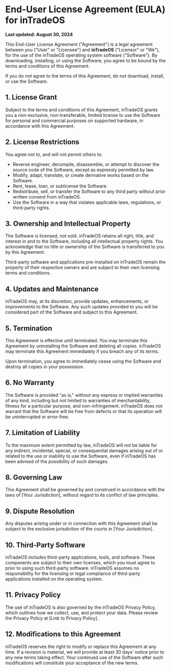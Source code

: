 # End-User License Agreement (EULA) for inTradeOS

**Last updated: August 30, 2024**

This End-User License Agreement ("Agreement") is a legal agreement between you ("User" or "Licensee") and **inTradeOS** ("Licensor" or "We"), for the use of the inTradeOS operating system software ("Software"). By downloading, installing, or using the Software, you agree to be bound by the terms and conditions of this Agreement.

If you do not agree to the terms of this Agreement, do not download, install, or use the Software.

## 1. License Grant
Subject to the terms and conditions of this Agreement, inTradeOS grants you a non-exclusive, non-transferable, limited license to use the Software for personal and commercial purposes on supported hardware, in accordance with this Agreement.

## 2. License Restrictions
You agree not to, and will not permit others to:
- Reverse engineer, decompile, disassemble, or attempt to discover the source code of the Software, except as expressly permitted by law.
- Modify, adapt, translate, or create derivative works based on the Software.
- Rent, lease, loan, or sublicense the Software.
- Redistribute, sell, or transfer the Software to any third party without prior written consent from inTradeOS.
- Use the Software in a way that violates applicable laws, regulations, or third-party rights.

## 3. Ownership and Intellectual Property
The Software is licensed, not sold. inTradeOS retains all right, title, and interest in and to the Software, including all intellectual property rights. You acknowledge that no title or ownership of the Software is transferred to you by this Agreement.

Third-party software and applications pre-installed on inTradeOS remain the property of their respective owners and are subject to their own licensing terms and conditions.

## 4. Updates and Maintenance
inTradeOS may, at its discretion, provide updates, enhancements, or improvements to the Software. Any such updates provided to you will be considered part of the Software and subject to this Agreement.

## 5. Termination
This Agreement is effective until terminated. You may terminate this Agreement by uninstalling the Software and deleting all copies. inTradeOS may terminate this Agreement immediately if you breach any of its terms.

Upon termination, you agree to immediately cease using the Software and destroy all copies in your possession.

## 6. No Warranty
The Software is provided "as is," without any express or implied warranties of any kind, including but not limited to warranties of merchantability, fitness for a particular purpose, and non-infringement. inTradeOS does not warrant that the Software will be free from defects or that its operation will be uninterrupted or error-free.

## 7. Limitation of Liability
To the maximum extent permitted by law, inTradeOS will not be liable for any indirect, incidental, special, or consequential damages arising out of or related to the use or inability to use the Software, even if inTradeOS has been advised of the possibility of such damages.

## 8. Governing Law
This Agreement shall be governed by and construed in accordance with the laws of [Your Jurisdiction], without regard to its conflict of law principles.

## 9. Dispute Resolution
Any disputes arising under or in connection with this Agreement shall be subject to the exclusive jurisdiction of the courts in [Your Jurisdiction].

## 10. Third-Party Software
inTradeOS includes third-party applications, tools, and software. These components are subject to their own licenses, which you must agree to prior to using such third-party software. inTradeOS assumes no responsibility for the licensing or legal compliance of third-party applications installed on the operating system.

## 11. Privacy Policy
The use of inTradeOS is also governed by the inTradeOS Privacy Policy, which outlines how we collect, use, and protect your data. Please review the Privacy Policy at [Link to Privacy Policy].

## 12. Modifications to this Agreement
inTradeOS reserves the right to modify or replace this Agreement at any time. If a revision is material, we will provide at least 30 days’ notice prior to any new terms taking effect. Your continued use of the Software after such modifications will constitute your acceptance of the new terms.
